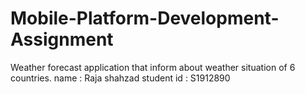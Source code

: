 # Mobile-Platform-Development-Assignment
Weather forecast application that inform about weather situation of 6 countries.
name : Raja shahzad
student id : S1912890
